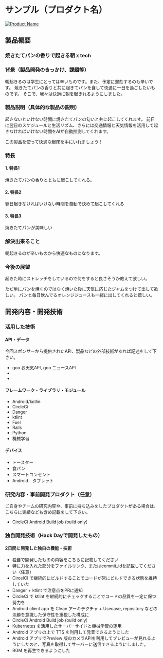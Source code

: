# サンプル（プロダクト名）

[![Product Name](image.png)](https://www.youtube.com/watch?v=G5rULR53uMk)

## 製品概要
### 焼きたてパンの香りで起きる朝 x tech

### 背景（製品開発のきっかけ、課題等）
朝起きるのは学生にとっては辛いものです。また、予定に遅刻するのも辛いです。
焼きたてパンの香りと共に起きてパンを食して快適に一日を過ごしたいものです。
そこで、我々は快適に朝を起きれるようにしました。

### 製品説明（具体的な製品の説明）
起きないといけない時間に焼きたてパンの匂いと共に起こしてくれます。
前日に翌日のスケジュールと生活リズム、さらには交通情報と天気情報を活用して起きなければいけない時間をAIが自動推測してくれます。

この製品を使って快適な起床を手にいれましょう！

### 特長

#### 1. 特長1
焼きたてパンの香りとともに起こしてくれる。

#### 2. 特長2
翌日起きなければいけない時間を自動で決めて起こしてくれる

#### 3. 特長3
焼きたてパンが美味しい

### 解決出来ること
朝起きるのが辛いものから快適なものになります。

### 今後の展望
起きた時にストレッチをしているので何をすると良さそうか教えて欲しい。

ただ単にパンを焼くのではなく焼いた後に天気に応じたジャムをつけて出して欲しい。
パンと毎日飲んでるオレンジジュースも一緒に出してくれると嬉しい。

## 開発内容・開発技術
### 活用した技術
#### API・データ
今回スポンサーから提供されたAPI、製品などの外部技術があれば記述をして下さい。

* goo お天気API, goo ニュースAPI
* 
* 

#### フレームワーク・ライブラリ・モジュール
* Android/kotlin
* CircleCi
* Danger
* ktlint
* Fuel
* Rails
* Python
* 機械学習

#### デバイス
* トースター
* 食パン
* スマートコンセント
* Android　タブレット

### 研究内容・事前開発プロダクト（任意）
ご自身やチームの研究内容や、事前に持ち込みをしたプロダクトがある場合は、こちらに実績なども含め記載をして下さい。
* CircleCi Android Build job (build only)


### 独自開発技術（Hack Dayで開発したもの）
#### 2日間に開発した独自の機能・技術
* 独自で開発したものの内容をこちらに記載してください
* 特に力を入れた部分をファイルリンク、またはcommit_idを記載してください（任意）
* CircelCI で継続的にビルドすることでコードが常にビルドできる状態を維持していた
* Danger + ktlint で注意点をPRに通知
* CircleCi で ktlint を継続的にチェックすることでコードの品質を一定に保つ努力を
* Android client app を Clean アーキテクチャ + Usecase, repository などの決勝を意識した保守性を重視した構成に
* CircleCi Android Build job (build only) 
* Kubernetes を活用したサーバーサイドと機械学習の運用
* Android アプリの上で TTS を利用して発音できるようにした
* Android アプリでPreview 版のカメラAPIを利用してプレビューが見れるようにしたのと、写真を取得してサーバーに送信できるようにしました。
* BGM を再生できるようにした
